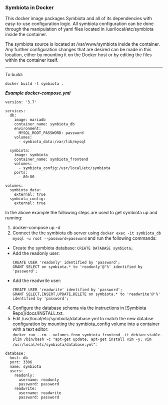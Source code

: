 ### Symbiota in Docker
This docker image packages Symbiota and all of its dependencies with
easy-to-use configuration logic. All symbiota configuration can be done
through the manipulation of yaml files located in /usr/local/etc/symbiota
inside the container.

The symbiota source is located at /var/www/symbiota inside the container.
Any further configuration changes that are desired can be made in this location,
either by mounting it on the Docker host or by editing the files within the
container itself.

---

To build:
```
docker build -t symbiota .
```

***Example docker-compose.yml***<br>

```
version: '3.7'

services:
  db:
    image: mariadb
    container_name: symbiota_db
    environment:
      MYSQL_ROOT_PASSWORD: password
    volumes:
      - symbiota_data:/var/lib/mysql

  symbiota:
    image: symbiota
    container_name: symbiota_frontend
    volumes:
      - symbiota_config:/usr/local/etc/symbiota
    ports:
      - 80:80

volumes:
  symbiota_data:
    external: true
  symbiota_config:
    external: true
```

In the above example the following steps are used to get symbiota up and running:
1. docker-compose up -d
2. Connect the the symbiota db server using `docker exec -it symbiota_db mysql -u root --password=password`
and run the following commands:
  - Create the symbiota database: `CREATE DATABASE symbiota;`
  - Add the readonly user:
    ```
    CREATE USER 'readonly' identified by 'password';
    GRANT SELECT on symbiota.* to 'readonly'@'%' identified by 'password';
    ```
  - Add the readwrite user:
    ```
    CREATE USER 'readwrite' identified by 'password';
    GRANT SELECT,INSERT,UPDATE,DELETE on symbiota.* to 'readwrite'@'%' identified by 'password';
    ```
4. Configure the database schema via the instructions in [Symbiota Repo]/docs/INSTALL.txt.
5. Edit /usr/local/etc/symbiota/database.yml to match the new databse configuration
by mounting the symbiota_config volume into a container with a text editor:<br>
`docker run --rm --volumes-from symbiota_frontend -it debian:stable-slim /bin/bash -c "apt-get update; apt-get install vim -y; vim /usr/local/etc/symbiota/database.yml"`:

```
database:
  host: db
  port: 3306
  name: symbiota
  users:
    readonly:
      username: readonly
      password: password
    readwrite:
      username: readwrite
      password: password
```

